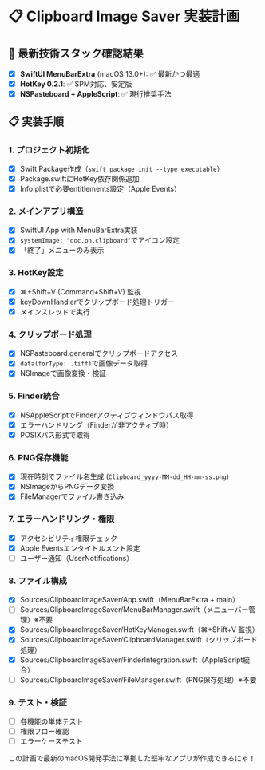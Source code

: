 # 📋 Clipboard Image Saver 実装計画

## 🎯 最新技術スタック確認結果

- [x] **SwiftUI MenuBarExtra** (macOS 13.0+): ✅ 最新かつ最適
- [x] **HotKey 0.2.1**: ✅ SPM対応、安定版
- [x] **NSPasteboard + AppleScript**: ✅ 現行推奨手法

## 📋 実装手順

### 1. プロジェクト初期化
- [x] Swift Package作成（`swift package init --type executable`）
- [x] Package.swiftにHotKey依存関係追加
- [x] Info.plistで必要entitlements設定（Apple Events）

### 2. メインアプリ構造
- [x] SwiftUI App with MenuBarExtra実装
- [x] `systemImage: "doc.on.clipboard"`でアイコン設定
- [x] 「終了」メニューのみ表示

### 3. HotKey設定
- [x] ⌘+Shift+V (Command+Shift+V) 監視
- [x] keyDownHandlerでクリップボード処理トリガー
- [x] メインスレッドで実行

### 4. クリップボード処理
- [x] NSPasteboard.generalでクリップボードアクセス
- [x] `data(forType: .tiff)`で画像データ取得
- [x] NSImageで画像変換・検証

### 5. Finder統合
- [x] NSAppleScriptでFinderアクティブウィンドウパス取得
- [x] エラーハンドリング（Finderが非アクティブ時）
- [x] POSIXパス形式で取得

### 6. PNG保存機能
- [x] 現在時刻でファイル名生成 (`Clipboard_yyyy-MM-dd_HH-mm-ss.png`)
- [x] NSImageからPNGデータ変換
- [x] FileManagerでファイル書き込み

### 7. エラーハンドリング・権限
- [x] アクセシビリティ権限チェック
- [x] Apple Eventsエンタイトルメント設定
- [ ] ユーザー通知（UserNotifications）

### 8. ファイル構成
- [x] Sources/ClipboardImageSaver/App.swift（MenuBarExtra + main）
- [ ] Sources/ClipboardImageSaver/MenuBarManager.swift（メニューバー管理）※不要
- [x] Sources/ClipboardImageSaver/HotKeyManager.swift（⌘+Shift+V 監視）
- [x] Sources/ClipboardImageSaver/ClipboardManager.swift（クリップボード処理）
- [x] Sources/ClipboardImageSaver/FinderIntegration.swift（AppleScript統合）
- [ ] Sources/ClipboardImageSaver/FileManager.swift（PNG保存処理）※不要

### 9. テスト・検証
- [ ] 各機能の単体テスト
- [ ] 権限フロー確認
- [ ] エラーケーステスト

この計画で最新のmacOS開発手法に準拠した堅牢なアプリが作成できるにゃ！